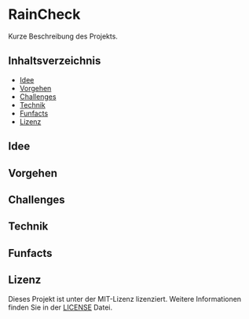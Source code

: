 # RainCheck

Kurze Beschreibung des Projekts.

## Inhaltsverzeichnis

- [Idee](#idee)
- [Vorgehen](#vorgehen)
- [Challenges](#challenges)
- [Technik](#technik)
- [Funfacts](#funfacts)
- [Lizenz](#lizenz)

## Idee

## Vorgehen

## Challenges

## Technik

## Funfacts

## Lizenz

Dieses Projekt ist unter der MIT-Lizenz lizenziert. Weitere Informationen finden Sie in der [LICENSE](LICENSE.txt) Datei.